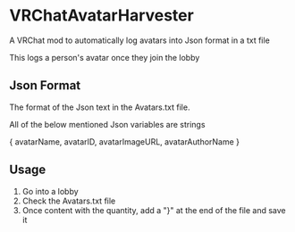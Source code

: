 # VRChatAvatarHarvester
A VRChat mod to automatically log avatars into Json format in a txt file

This logs a person's avatar once they join the lobby

## Json Format

The format of the Json text in the Avatars.txt file.

All of the below mentioned Json variables are strings

{
  avatarName,
  avatarID,
  avatarImageURL,
  avatarAuthorName
}

## Usage

1. Go into a lobby
2. Check the Avatars.txt file
3. Once content with the quantity, add a "}" at the end of the file and save it
